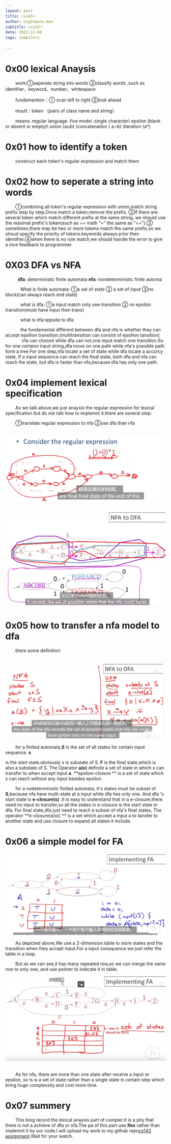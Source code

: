```yaml
---
layout: post
title: cs143一
author: nightmare-man
subtitle: cs143一
date: 2022-12-08
tags: compilers

---
```


# 0x00 lexical Anaysis

        work:①seperate string into words ②classify words ,such as identifier、keyword、number、whitespace

        fundamention：① scan left to right ②look ahead 

        result：token （pairs of class name and string）

        means: regular language .five model :single character\ epsilon (blank or absent or empty)\ union (a∪b) \concatenation ( a∩b)  \lteration (a*) 

# 0x01 how to identify a token

        construct each token's regular expression and match them

# 0x02 how to seperate a string into words

        ①combining all token's regular expression with union,match string prefix step by step.Once match a token,remove the prefix. ②If there are several token which match different prefix at the same string, we should use the maximal prefix's token(such as == math "=" the same as "==").③ sometimes,there may be two or more tokens match the same prefix,so we shoud specify the priority of tokens.keywords always prior then identifier.④when there is no rule match,we should handle the error to give a nice feedback to programmer.

# 0X03 DFA vs NFA

          **dfa**: deterministic finite automata   **nfa**: nondeterministic finite automa

            What is finite automata:   ①a set of state ② a set of input ③no block(can always reach end state)

            what is dfa: ①a input match only one transition ② no epsilon transition(must have input then trans)    

            what is nfa:oppsite to dfa

            the fundamental different between dfa and nfa is whether they can accept epsilion transition.(multitransition can consist of epsilion tansition)
             nfa can choose while dfa can not,one input match one transition.So for one certaion input string,dfa move on one path while nfa's possible path form a tree.For one step,nfa locate a set of state while dfa locate a accurcy state. If a input sequence can reach the final state, both dfa and nfa can reach the state, but dfa is faster than nfa,because dfa has only one path.

# 0x04 implement lexical specification

        As we talk above,we just anaysis the regular expression for lexical specification but do not talk how to implemnt it.there are several step:

        ①translate regular expression to nfa ②use dfa than nfa

        ![loading-ag-194](/assets/img/QQ截图20221208204302.png)

        ![](/assets/img/QQ截图20221208210746.png)

# 0x05 how to transfer  a nfa model to dfa

        there some definition:

    ![](/assets/img/QQ截图20221208211030.png)

        for a finited automata,**S** is the set of all states for certain input sequence. **s**

 is the start state.obviously s is substate of S. **F** is the final state,which is also a substate of S. The Operator **a(x)** definite a set of state in which x can transfer to when accept input **a**.   **epsilon-closure ** is a set of state which s can reach without any input besides epsilon.

        for a nodeterministic  finited automata, it's states must be subset of **S**,because nfa have multi-state at a input while dfa has only one. And dfa 's  start state is **e-closure(s)** .It is easy to understand that in a e-closure,there need no input to transfer,so all the states in e-closure is the start state in dfa.  For final state,dfa just need to reach a subset of nfa's final states. The operator **e-closure(a(x)) **  is a set which accept a input a to tansfer to another state and use closure to expand all states it include.

# 0x06 a simple model for FA

![](/assets/img/QQ截图20221208215625.png)

        As depicted above,We use a 2-dimension table to store states and the transition when they accept input.For a input consquence we just refer the table in a loop.

        But as we can see,it has many repeated row,so we can merge the same row to only one, and use pointer to indicate it in table.

![](/assets/img/QQ截图20221208220118.png)        

        As for nfa, there are more than one state after receive a input or epsilon, so is is a set of state rather than a single state in certain step which bring huge complexsity and cost more time.

# 0x07  summery

        This blog record the lexical anaysis part of compier.It is a pity that there is not a achieve of dfa or nfa.The pa of this part use **flex** rather than implemnt it by our code.I will upload my work to my github repo[cs143 assignment](https://github.com/nightmare-man/cs143).Wait for your watch.
